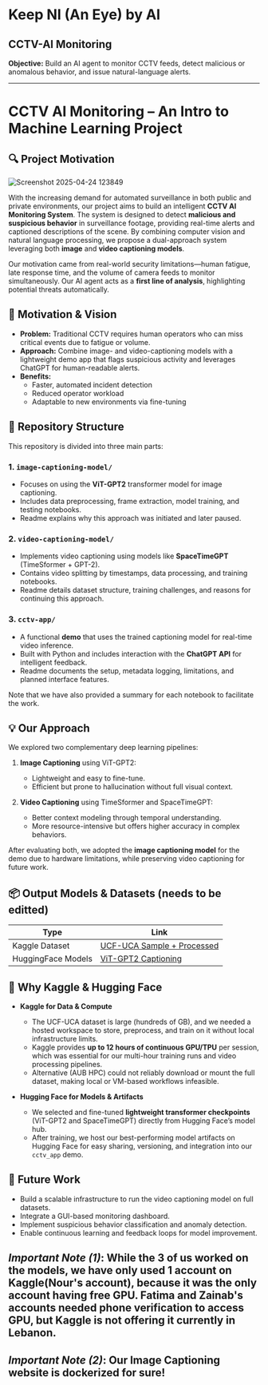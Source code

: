# Keep NI (An Eye) by AI  
## CCTV-AI Monitoring

**Objective:** Build an AI agent to monitor CCTV feeds, detect malicious or anomalous behavior, and issue natural-language alerts.

---
# CCTV AI Monitoring – An Intro to Machine Learning Project

## 🔍 Project Motivation

![Screenshot 2025-04-24 123849](https://github.com/user-attachments/assets/757d1ead-45e9-47c0-b6ee-723b9df3fdbb)


With the increasing demand for automated surveillance in both public and private environments, our project aims to build an intelligent **CCTV AI Monitoring System**. The system is designed to detect **malicious and suspicious behavior** in surveillance footage, providing real-time alerts and captioned descriptions of the scene. By combining computer vision and natural language processing, we propose a dual-approach system leveraging both **image** and **video captioning models**.

Our motivation came from real-world security limitations—human fatigue, late response time, and the volume of camera feeds to monitor simultaneously. Our AI agent acts as a **first line of analysis**, highlighting potential threats automatically.

## 🚀 Motivation & Vision
- **Problem:** Traditional CCTV requires human operators who can miss critical events due to fatigue or volume.  
- **Approach:** Combine image- and video-captioning models with a lightweight demo app that flags suspicious activity and leverages ChatGPT for human-readable alerts.  
- **Benefits:**  
  - Faster, automated incident detection  
  - Reduced operator workload  
  - Adaptable to new environments via fine-tuning  

## 📁 Repository Structure

This repository is divided into three main parts:

### 1. `image-captioning-model/`
- Focuses on using the **ViT-GPT2** transformer model for image captioning.
- Includes data preprocessing, frame extraction, model training, and testing notebooks.
- Readme explains why this approach was initiated and later paused.

### 2. `video-captioning-model/`
- Implements video captioning using models like **SpaceTimeGPT** (TimeSformer + GPT-2).
- Contains video splitting by timestamps, data processing, and training notebooks.
- Readme details dataset structure, training challenges, and reasons for continuing this approach.

### 3. `cctv-app/`
- A functional **demo** that uses the trained captioning model for real-time video inference.
- Built with Python and includes interaction with the **ChatGPT API** for intelligent feedback.
- Readme documents the setup, metadata logging, limitations, and planned interface features.

Note that we have also provided a summary for each notebook to facilitate the work.

## 💡 Our Approach

We explored two complementary deep learning pipelines:

1. **Image Captioning** using ViT-GPT2:
   - Lightweight and easy to fine-tune.
   - Efficient but prone to hallucination without full visual context.

2. **Video Captioning** using TimeSformer and SpaceTimeGPT:
   - Better context modeling through temporal understanding.
   - More resource-intensive but offers higher accuracy in complex behaviors.

After evaluating both, we adopted the **image captioning model** for the demo due to hardware limitations, while preserving video captioning for future work.

## 📦 Output Models & Datasets (needs to be editted)

| Type               | Link                                                                 |
|--------------------|----------------------------------------------------------------------|
| Kaggle Dataset     | [UCF-UCA Sample + Processed]([https://www.kaggle.com/](https://www.kaggle.com/datasets/nourfakih/splitted-ucf-120videospercategory))  |
| HuggingFace Models | [ViT-GPT2 Captioning]([https://huggingface.co/](https://huggingface.co/NourFakih/Vit-GPT2-UCA-UCF-06))    |


## 🔗 Why Kaggle & Hugging Face

- **Kaggle for Data & Compute**  
  - The UCF-UCA dataset is large (hundreds of GB), and we needed a hosted workspace to store, preprocess, and train on it without local infrastructure limits.  
  - Kaggle provides **up to 12 hours of continuous GPU/TPU** per session, which was essential for our multi-hour training runs and video processing pipelines.  
  - Alternative (AUB HPC) could not reliably download or mount the full dataset, making local or VM-based workflows infeasible.

- **Hugging Face for Models & Artifacts**  
  - We selected and fine-tuned **lightweight transformer checkpoints** (ViT-GPT2 and SpaceTimeGPT) directly from Hugging Face’s model hub.  
  - After training, we host our best-performing model artifacts on Hugging Face for easy sharing, versioning, and integration into our `cctv_app` demo.  


## 🚧 Future Work

- Build a scalable infrastructure to run the video captioning model on full datasets.
- Integrate a GUI-based monitoring dashboard.
- Implement suspicious behavior classification and anomaly detection.
- Enable continuous learning and feedback loops for model improvement.

*Important Note (1)*:
While the 3 of us worked on the models, we have only used 1 account on Kaggle(Nour's account), because it was the only account having free GPU. Fatima and Zainab's accounts needed phone verification to access GPU, but Kaggle is not offering it currently in Lebanon.
---

*Important Note (2)*:
Our Image Captioning website is dockerized for sure!
---
